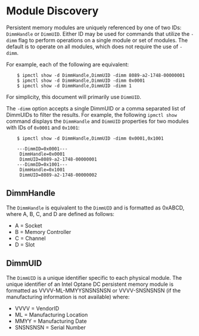 # Module Discovery

Persistent memory modules are uniquely referenced by one of two IDs: `DimmHandle` or `DimmUID`. Either ID may be used for commands that utilize the `-dimm` flag to perform operations on a single module or set of modules. The default is to operate on all modules, which does not require the use of `-dimm`.

For example, each of the following are equivalent:

```text
    $ ipmctl show -d DimmHandle,DimmUID -dimm 8089-a2-1748-00000001
    $ ipmctl show -d DimmHandle,DimmUID -dimm 0x0001
    $ ipmctl show -d DimmHandle,DimmUID -dimm 1
```

For simplicity, this document will primarily use `DimmUID`.

The `-dimm` option accepts a single DimmUID or a comma separated list of DimmUIDs to filter the results. For example, the following `ipmctl show` command displays the `DimmHandle` and `DimmUID` properties for two modules with IDs of `0x0001` and `0x1001`:

```text
    $ ipmctl show -d DimmHandle,DimmUID -dimm 0x0001,0x1001

    ---DimmID=0x0001---
     DimmHandle=0x0001
     DimmUID=8089-a2-1748-00000001
    ---DimmID=0x1001---
     DimmHandle=0x1001
     DimmUID=8089-a2-1748-00000002
```

## DimmHandle

The `DimmHandle` is equivalent to the `DimmUID` and is formatted as 0xABCD, where A, B, C, and D are defined as follows:

* A = Socket
* B = Memory Controller
* C = Channel
* D = Slot

## DimmUID

The `DimmUID` is a unique identifier specific to each physical module. The unique identifier of an Intel Optane DC persistent memory module is formatted as VVVV-ML-MMYYSNSNSNSN or VVVV-SNSNSNSN \(if the manufacturing information is not available\) where:

* VVVV = VendorID
* ML = Manufacturing Location
* MMYY = Manufacturing Date
* SNSNSNSN = Serial Number

